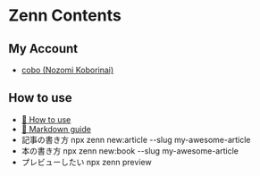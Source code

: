 # Zenn Contents

## My Account

- [cobo (Nozomi Koborinai)](https://zenn.dev/nozomi_cobo)

## How to use

- [📘 How to use](https://zenn.dev/zenn/articles/zenn-cli-guide)
- [📘 Markdown guide](https://zenn.dev/zenn/articles/markdown-guide)
- 記事の書き方 npx zenn new:article --slug my-awesome-article
- 本の書き方 npx zenn new:book --slug my-awesome-article
- プレビューしたい npx zenn preview
